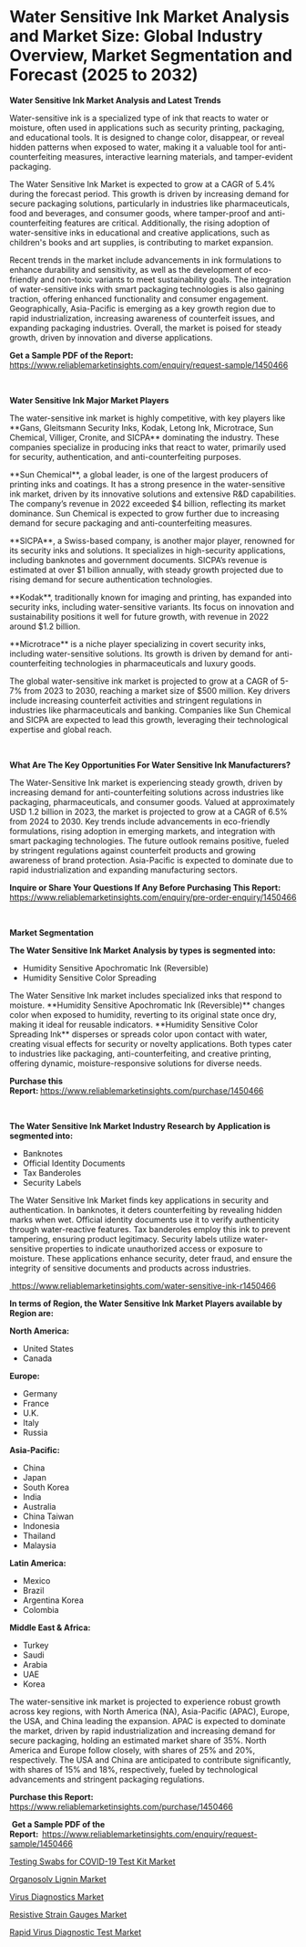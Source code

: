 <p><h1>Water Sensitive Ink Market Analysis and Market Size: Global Industry Overview, Market Segmentation and Forecast (2025 to 2032)</h1></p><p><strong>Water Sensitive Ink Market Analysis and Latest Trends</strong></p>
<p><p>Water-sensitive ink is a specialized type of ink that reacts to water or moisture, often used in applications such as security printing, packaging, and educational tools. It is designed to change color, disappear, or reveal hidden patterns when exposed to water, making it a valuable tool for anti-counterfeiting measures, interactive learning materials, and tamper-evident packaging.</p><p>The Water Sensitive Ink Market is expected to grow at a CAGR of 5.4% during the forecast period. This growth is driven by increasing demand for secure packaging solutions, particularly in industries like pharmaceuticals, food and beverages, and consumer goods, where tamper-proof and anti-counterfeiting features are critical. Additionally, the rising adoption of water-sensitive inks in educational and creative applications, such as children's books and art supplies, is contributing to market expansion.</p><p>Recent trends in the market include advancements in ink formulations to enhance durability and sensitivity, as well as the development of eco-friendly and non-toxic variants to meet sustainability goals. The integration of water-sensitive inks with smart packaging technologies is also gaining traction, offering enhanced functionality and consumer engagement. Geographically, Asia-Pacific is emerging as a key growth region due to rapid industrialization, increasing awareness of counterfeit issues, and expanding packaging industries. Overall, the market is poised for steady growth, driven by innovation and diverse applications.</p></p>
<p><strong>Get a Sample PDF of the Report:&nbsp;</strong> <a href="https://www.reliablemarketinsights.com/enquiry/request-sample/1450466?utm_campaign=2013&utm_medium=2&utm_source=Github&utm_content=ia&utm_term=26012025&utm_id=water-sensitive-ink">https://www.reliablemarketinsights.com/enquiry/request-sample/1450466</a></p>
<p>&nbsp;</p>
<p><strong>Water Sensitive Ink Major Market Players</strong></p>
<p><p>The water-sensitive ink market is highly competitive, with key players like **Gans, Gleitsmann Security Inks, Kodak, Letong Ink, Microtrace, Sun Chemical, Villiger, Cronite, and SICPA** dominating the industry. These companies specialize in producing inks that react to water, primarily used for security, authentication, and anti-counterfeiting purposes.</p><p>**Sun Chemical**, a global leader, is one of the largest producers of printing inks and coatings. It has a strong presence in the water-sensitive ink market, driven by its innovative solutions and extensive R&D capabilities. The company’s revenue in 2022 exceeded $4 billion, reflecting its market dominance. Sun Chemical is expected to grow further due to increasing demand for secure packaging and anti-counterfeiting measures.</p><p>**SICPA**, a Swiss-based company, is another major player, renowned for its security inks and solutions. It specializes in high-security applications, including banknotes and government documents. SICPA’s revenue is estimated at over $1 billion annually, with steady growth projected due to rising demand for secure authentication technologies.</p><p>**Kodak**, traditionally known for imaging and printing, has expanded into security inks, including water-sensitive variants. Its focus on innovation and sustainability positions it well for future growth, with revenue in 2022 around $1.2 billion.</p><p>**Microtrace** is a niche player specializing in covert security inks, including water-sensitive solutions. Its growth is driven by demand for anti-counterfeiting technologies in pharmaceuticals and luxury goods.</p><p>The global water-sensitive ink market is projected to grow at a CAGR of 5-7% from 2023 to 2030, reaching a market size of $500 million. Key drivers include increasing counterfeit activities and stringent regulations in industries like pharmaceuticals and banking. Companies like Sun Chemical and SICPA are expected to lead this growth, leveraging their technological expertise and global reach.</p></p>
<p>&nbsp;</p>
<p><strong>What Are The Key Opportunities For Water Sensitive Ink Manufacturers?</strong></p>
<p><p>The Water-Sensitive Ink market is experiencing steady growth, driven by increasing demand for anti-counterfeiting solutions across industries like packaging, pharmaceuticals, and consumer goods. Valued at approximately USD 1.2 billion in 2023, the market is projected to grow at a CAGR of 6.5% from 2024 to 2030. Key trends include advancements in eco-friendly formulations, rising adoption in emerging markets, and integration with smart packaging technologies. The future outlook remains positive, fueled by stringent regulations against counterfeit products and growing awareness of brand protection. Asia-Pacific is expected to dominate due to rapid industrialization and expanding manufacturing sectors.</p></p>
<p><strong>Inquire or Share Your Questions If Any Before Purchasing This Report:</strong> <a href="https://www.reliablemarketinsights.com/enquiry/pre-order-enquiry/1450466?utm_campaign=2013&utm_medium=2&utm_source=Github&utm_content=ia&utm_term=26012025&utm_id=water-sensitive-ink">https://www.reliablemarketinsights.com/enquiry/pre-order-enquiry/1450466</a></p>
<p>&nbsp;</p>
<p><strong>Market Segmentation</strong></p>
<p><strong>The Water Sensitive Ink Market Analysis by types is segmented into:</strong></p>
<p><ul><li>Humidity Sensitive Apochromatic Ink (Reversible)</li><li>Humidity Sensitive Color Spreading</li></ul></p>
<p><p>The Water Sensitive Ink market includes specialized inks that respond to moisture. **Humidity Sensitive Apochromatic Ink (Reversible)** changes color when exposed to humidity, reverting to its original state once dry, making it ideal for reusable indicators. **Humidity Sensitive Color Spreading Ink** disperses or spreads color upon contact with water, creating visual effects for security or novelty applications. Both types cater to industries like packaging, anti-counterfeiting, and creative printing, offering dynamic, moisture-responsive solutions for diverse needs.</p></p>
<p><strong>Purchase this Report:&nbsp;</strong><a href="https://www.reliablemarketinsights.com/purchase/1450466?utm_campaign=2013&utm_medium=2&utm_source=Github&utm_content=ia&utm_term=26012025&utm_id=water-sensitive-ink">https://www.reliablemarketinsights.com/purchase/1450466</a></p>
<p>&nbsp;</p>
<p><strong>The Water Sensitive Ink Market Industry Research by Application is segmented into:</strong></p>
<p><ul><li>Banknotes</li><li>Official Identity Documents</li><li>Tax Banderoles</li><li>Security Labels</li></ul></p>
<p><p>The Water Sensitive Ink Market finds key applications in security and authentication. In banknotes, it deters counterfeiting by revealing hidden marks when wet. Official identity documents use it to verify authenticity through water-reactive features. Tax banderoles employ this ink to prevent tampering, ensuring product legitimacy. Security labels utilize water-sensitive properties to indicate unauthorized access or exposure to moisture. These applications enhance security, deter fraud, and ensure the integrity of sensitive documents and products across industries.</p></p>
<p><a href="https://www.reliablemarketinsights.com/water-sensitive-ink-r1450466?utm_campaign=2013&utm_medium=2&utm_source=Github&utm_content=ia&utm_term=26012025&utm_id=water-sensitive-ink">&nbsp;https://www.reliablemarketinsights.com/water-sensitive-ink-r1450466</a></p>
<p><strong>In terms of Region, the Water Sensitive Ink Market Players available by Region are:</strong></p>
<p>
    <p> <strong> North America: </strong>
        <ul>
            <li>United States</li>
            <li>Canada</li>
        </ul>
        </p> 
    <p> <strong> Europe: </strong>
        <ul>
            <li>Germany</li>
            <li>France</li>
            <li>U.K.</li>
            <li>Italy</li>
            <li>Russia</li>
        </ul>
        </p> 
    <p> <strong> Asia-Pacific: </strong>
        <ul>
            <li>China</li>
            <li>Japan</li>
            <li>South Korea</li>
            <li>India</li>
            <li>Australia</li>
            <li>China Taiwan</li>
            <li>Indonesia</li>
            <li>Thailand</li>
            <li>Malaysia</li>
        </ul>
        </p> 
    <p> <strong> Latin America: </strong>
        <ul>
            <li>Mexico</li>
            <li>Brazil</li>
            <li>Argentina Korea</li>
            <li>Colombia</li>
        </ul>
        </p> 
    <p> <strong> Middle East & Africa: </strong>
        <ul>
            <li>Turkey</li>
            <li>Saudi</li>
            <li>Arabia</li>
            <li>UAE</li>
            <li>Korea</li>
        </ul>
    </p>
    </p>
<p><p>The water-sensitive ink market is projected to experience robust growth across key regions, with North America (NA), Asia-Pacific (APAC), Europe, the USA, and China leading the expansion. APAC is expected to dominate the market, driven by rapid industrialization and increasing demand for secure packaging, holding an estimated market share of 35%. North America and Europe follow closely, with shares of 25% and 20%, respectively. The USA and China are anticipated to contribute significantly, with shares of 15% and 18%, respectively, fueled by technological advancements and stringent packaging regulations.</p></p>
<p><strong>Purchase this Report: </strong><a href="https://www.reliablemarketinsights.com/purchase/1450466?utm_campaign=2013&utm_medium=2&utm_source=Github&utm_content=ia&utm_term=26012025&utm_id=water-sensitive-ink">https://www.reliablemarketinsights.com/purchase/1450466</a></p>
<p>&nbsp;<strong>Get a Sample PDF of the Report:&nbsp;&nbsp;</strong><a href="https://www.reliablemarketinsights.com/enquiry/request-sample/1450466?utm_campaign=2013&utm_medium=2&utm_source=Github&utm_content=ia&utm_term=26012025&utm_id=water-sensitive-ink">https://www.reliablemarketinsights.com/enquiry/request-sample/1450466</a></p>
<p><strong></strong></p>
<p><p><a href="https://www.linkedin.com/pulse/future-trends-competition-testing-swabs-covid-19-test-kit-market-kpmre?utm_campaign=2013&utm_medium=2&utm_source=Github&utm_content=ia&utm_term=26012025&utm_id=water-sensitive-ink">Testing Swabs for COVID-19 Test Kit Market</a></p><p><a href="https://github.com/Chiragrp22/Market-Research-Report-List-7/blob/main/organosolv-lignin-market.md?utm_campaign=2013&utm_medium=2&utm_source=Github&utm_content=ia&utm_term=26012025&utm_id=water-sensitive-ink">Organosolv Lignin Market</a></p><p><a href="https://www.linkedin.com/pulse/immense-growth-virus-diagnostics-market-projected-2025-ftzzc?utm_campaign=2013&utm_medium=2&utm_source=Github&utm_content=ia&utm_term=26012025&utm_id=water-sensitive-ink">Virus Diagnostics Market</a></p><p><a href="https://www.linkedin.com/pulse/global-resistive-strain-gauges-market-forecast-2025-2032-etaae?utm_campaign=2013&utm_medium=2&utm_source=Github&utm_content=ia&utm_term=26012025&utm_id=water-sensitive-ink">Resistive Strain Gauges Market</a></p><p><a href="https://www.linkedin.com/pulse/forecast-report-rapid-virus-diagnostic-test-industry-expected-0ygce?utm_campaign=2013&utm_medium=2&utm_source=Github&utm_content=ia&utm_term=26012025&utm_id=water-sensitive-ink">Rapid Virus Diagnostic Test Market</a></p></p>